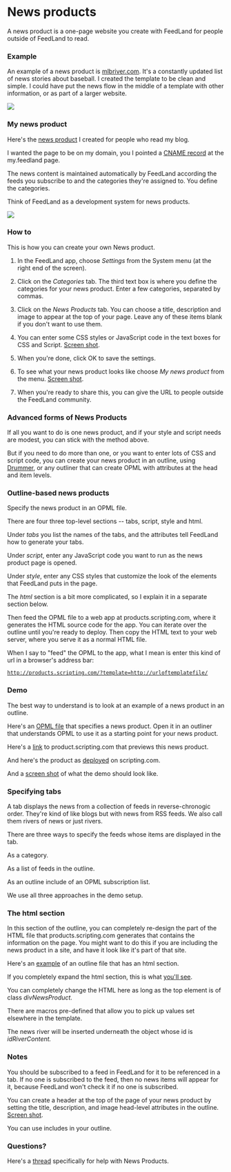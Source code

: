 # News products 

A news product is a one-page website you create with FeedLand for people outside of FeedLand to read.    

### Example 

An example of a news product is <a href="http://mlbriver.com/">mlbriver.com</a>. It's a constantly updated list of news stories about baseball. I created the template to be clean and simple. I could have put the news flow in the middle of a template with other information, or as part of a larger website. 

<img src="https://imgs.scripting.com/2022/09/19/newsProductScreenShot.png">

### My news product

Here's the <a href="http://my.feedland.org/davewiner/">news product</a> I created for people who read my blog.  

I wanted the page to be on my domain, you I pointed a <a href="https://en.wikipedia.org/wiki/CNAME_record">CNAME record</a> at the my.feedland page.

The news content is maintained automatically by FeedLand according the feeds you subscribe to and the categories they're assigned to. You define the categories. 

Think of FeedLand as a development system for news products. 

<img src="https://imgs.scripting.com/2023/08/03/myNewsProductScreenShot2.png">

### How to

This is how you can create your own News product.

1. In the FeedLand app, choose <i>Settings</i> from the System menu (at the right end of the screen). 

2. Click on the <i>Categories</i> tab. The third text box is where you define the categories for your news product. Enter a few categories, separated by commas. 

3. Click on the <i>News Products</i> tab. You can choose a title, description and image to appear at the top of your page. Leave any of these items blank if you don't want to use them.

4. You can enter some CSS styles or JavaScript code in the text boxes for CSS and Script. <a href="https://imgs.scripting.com/2022/09/28/newsProductsSettingsPanel.png">Screen shot</a>. 

5. When you're done, click OK to save the settings. 

6. To see what your news product looks like choose <i>My news product</i> from the menu. <a href="https://imgs.scripting.com/2022/09/28/myNewsProductMenuItem.png">Screen shot</a>.

7. When you're ready to share this, you can give the URL to people outside the FeedLand community. 

### Advanced forms of News Products

If all you want to do is one news product, and if your style and script needs are modest, you can stick with the method above. 

But if you need to do more than one, or you want to enter lots of CSS and script code, you can create your news product in an outline, using <a href="http://drummer.scripting.com/">Drummer</a>, or any outliner that can create OPML with attributes at the head and item levels. 

### Outline-based news products

Specify the news product in an OPML file. 

There are four three top-level sections -- tabs, script, style and html.

Under <i>tabs</i> you list the names of the tabs, and the attributes tell FeedLand how to generate your tabs. 

Under <i>script</i>, enter any JavaScript code you want to run as the news product page is opened. 

Under <i>style</i>, enter any CSS styles that customize the look of the elements that FeedLand puts in the page.  

The <i>html</i> section is a bit more complicated, so I explain it in a separate section below. 

Then feed the OPML file to a web app at products.scripting.com, where it generates the HTML source code for the app. You can iterate over the outline until you're ready to deploy. Then copy the HTML text to your web server, where you serve it as a normal HTML file. 

When I say to "feed" the OPML to the app, what I mean is enter this kind of url in a browser's address bar:

<code>http://products.scripting.com/?template=http://urloftemplatefile/</code>

### Demo

The best way to understand is to look at an example of a news product in an outline.

Here's an <a href="http://scripting.com/publicfolder/feedland/products/davesSetup.opml">OPML file</a> that specifies a news product. Open it in an outliner that understands OPML to use it as a starting point for your news product. 

Here's a <a href="http://product.scripting.com/?template=http://scripting.com/publicfolder/feedland/products/davesSetup.opml">link</a> to product.scripting.com that previews this news product. 

And here's the product as <a href="http://scripting.com/misc/feedlandDemo1.html">deployed</a> on scripting.com.

And a <a href="https://imgs.scripting.com/2022/10/06/demoScreenshot.png">screen shot</a> of what the demo should look like.

### Specifying tabs

A tab displays the news from a collection of feeds in reverse-chronogic order. They're kind of like blogs but with news from RSS feeds. We also call them rivers of news or just rivers.

There are three ways to specify the feeds whose items are displayed in the tab. 

As a category.

As a list of feeds in the outline.

As an outline include of an OPML subscription list.

We use all three approaches in the demo setup.

### The html section

In this section of the outline, you can completely re-design the part of the HTML file that products.scripting.com generates that contains the information on the page. You might want to do this if you are including the news product in a site, and have it look like it's part of that site. 

Here's an <a href="http://scripting.com/publicfolder/feedland/products/sideways.opml">example</a> of an outline file that has an html section. 

If you completely expand the html section, this is what <a href="https://imgs.scripting.com/2022/10/06/htmlSectionScreenShot.png">you'll see</a>. 

You can completely change the HTML here as long as the top element is of class <i>divNewsProduct. </i>

There are macros pre-defined that allow you to pick up values set elsewhere in the template. 

The news river will be inserted underneath the object whose id is <i>idRiverContent. </i>

### Notes

You should be subscribed to a feed in FeedLand for it to be referenced in a tab. If no one is subscribed to the feed, then no news items will appear for it, because FeedLand won't check it if no one is subscribed.  

You can create a header at the top of the page of your news product by setting the title, description, and image head-level attributes in the outline. <a href="https://user-images.githubusercontent.com/1686843/184154693-4155fc34-d0fe-4457-ab87-6e4d771ec605.png">Screen shot</a>. 

You can use includes in your outline.  

### Questions?

Here's a <a href="https://github.com/scripting/feedlandSupport/issues/108">thread</a> specifically for help with News Products. 

